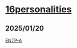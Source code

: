 # [16personalities](https://www.16personalities.com/ja)

## 2025/01/20

[ENTP-A](https://www.16personalities.com/ja/結果/entp-a/m/3wkp70lqh)
